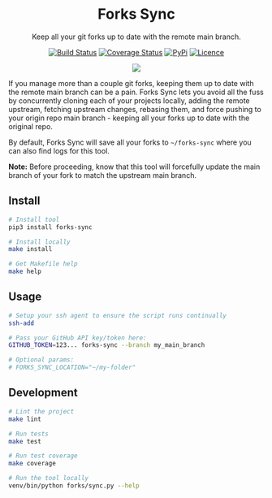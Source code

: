 <div align="center">

# Forks Sync

Keep all your git forks up to date with the remote main branch.

[![Build Status](https://github.com/Justintime50/forks-sync/workflows/build/badge.svg)](https://github.com/Justintime50/forks-sync/actions)
[![Coverage Status](https://coveralls.io/repos/github/Justintime50/forks/badge.svg?branch=main)](https://coveralls.io/github/Justintime50/forks?branch=main)
[![PyPi](https://img.shields.io/pypi/v/forks-sync)](https://pypi.org/project/forks-sync)
[![Licence](https://img.shields.io/github/license/justintime50/forks)](LICENSE)

<img src="assets/showcase.png">

</div>

If you manage more than a couple git forks, keeping them up to date with the remote main branch can be a pain. Forks Sync lets you avoid all the fuss by concurrently cloning each of your projects locally, adding the remote upstream, fetching upstream changes, rebasing them, and force pushing to your origin repo main branch - keeping all your forks up to date with the original repo.

By default, Forks Sync will save all your forks to `~/forks-sync` where you can also find logs for this tool.

**Note:** Before proceeding, know that this tool will forcefully update the main branch of your fork to match the upstream main branch.

## Install

```bash
# Install tool
pip3 install forks-sync

# Install locally
make install

# Get Makefile help
make help
```

## Usage

```bash
# Setup your ssh agent to ensure the script runs continually
ssh-add

# Pass your GitHub API key/token here:
GITHUB_TOKEN=123... forks-sync --branch my_main_branch

# Optional params:
# FORKS_SYNC_LOCATION="~/my-folder"
```

## Development

```bash
# Lint the project
make lint

# Run tests
make test

# Run test coverage
make coverage

# Run the tool locally
venv/bin/python forks/sync.py --help
```
